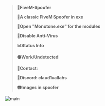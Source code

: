 >**👑FiveM-Spoofer**
>
>**🎯A classic FiveM Spoofer in exe**
>
>**🔩Open "Monotone.exe" for the modules**
>
> **🧿Disable Anti-Virus**
>
>**📊Status Info**
>
>**🟢Work/Undetected**
>
>**📎Contact:**
>
>**📩Discord: claud1uallahs**
>
>**📷Images in spoofer**

![main](https://github.com/Claudiu7888/fivemspoofer/assets/102300524/03aaf9c1-aa43-4442-8b13-98a9f498d5c1)


